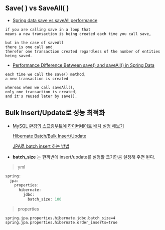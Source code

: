 

## Save( ) vs SaveAll( )

* [Spring data save vs saveAll performance](https://stackoverflow.com/questions/49869277/spring-data-save-vs-saveall-performance)

```
if you are calling save in a loop that 
means a new transaction is being created each time you call save,

but in the case of saveAll 
there is one call and 
therefor one transaction created regardless of the number of entities being saved.
```

* [Performance Difference Between save() and saveAll() in Spring Data](https://www.baeldung.com/spring-data-save-saveall)

```
each time we call the save() method, 
a new transaction is created

whereas when we call saveAll(),
only one transaction is created, 
and it's reused later by save().
```






## Bulk Insert/Update로 성능 최적화

* [MySQL 환경의 스프링부트에 하이버네이트 배치 설정 해보기](https://woowabros.github.io/experience/2020/09/23/hibernate-batch.html) 

  [Hibernate Batch/Bulk Insert/Update](https://kwonnam.pe.kr/wiki/java/hibernate/batch) 
  
  [JPA로 batch insert 하는 방법](https://ohgym.tistory.com/48)

* **batch_size** 는 한꺼번에 insert/update를 실행할 크기만큼 설정해 주면 된다.

> yml

``` java
spring:
  jpa:
    properties:
      hibernate:
        jdbc:
          batch_size: 100
```


> properties

```
spring.jpa.properties.hibernate.jdbc.batch_size=4
spring.jpa.properties.hibernate.order_inserts=true
```
